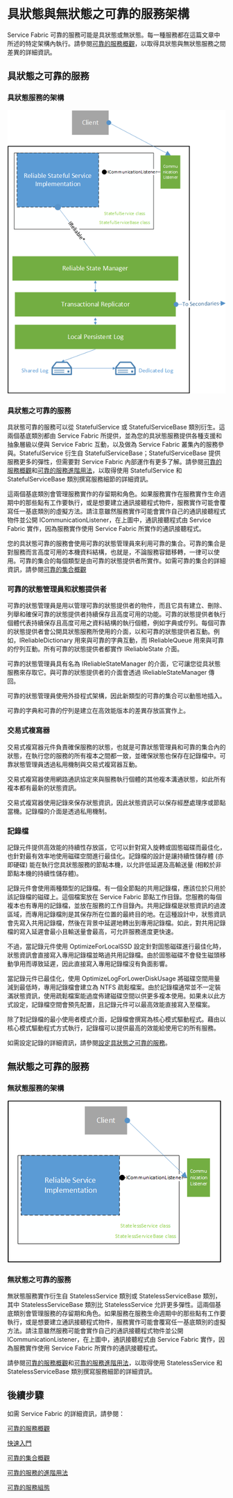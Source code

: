 <properties
   pageTitle="可靠的服務架構 | Microsoft Azure"
   description="具狀態與無狀態之可靠的服務架構概觀。"
   services="service-fabric"
   documentationCenter=".net"
   authors="AlanWarwick"
   manager="timlt"
   editor=""/>

<tags
   ms.service="Service-Fabric"
   ms.devlang="dotnet"
   ms.topic="article"
   ms.tgt_pltfrm="NA"
   ms.workload="NA"
   ms.date="09/03/2015"
   ms.author="alanwar"/>

# 具狀態與無狀態之可靠的服務架構

Service Fabric 可靠的服務可能是具狀態或無狀態。每一種服務都在這篇文章中所述的特定架構內執行。請參閱[可靠的服務概觀](service-fabric-reliable-services-introduction.md)，以取得具狀態與無狀態服務之間差異的詳細資訊。

## 具狀態之可靠的服務

### 具狀態服務的架構
![架構圖表](./media/service-fabric-reliable-services-platform-architecture/reliable-stateful-service-architecture.png)

### 具狀態之可靠的服務

具狀態可靠的服務可以從 StatefulService 或 StatefulServiceBase 類別衍生。這兩個基底類別都由 Service Fabric 所提供，並為您的具狀態服務提供各種支援和抽象層級以便與 Service Fabric 互動，以及做為 Service Fabric 叢集內的服務參與。StatefulService 衍生自 StatefulServiceBase；StatefulServiceBase 提供服務更多的彈性，但需要對 Service Fabric 內部運作有更多了解。請參閱[可靠的服務概觀](service-fabric-reliable-services-introduction.md)和[可靠的服務進階用法](service-fabric-reliable-services-advanced-usage.md)，以取得使用 StatefulService 和 StatefulServiceBase 類別撰寫服務細節的詳細資訊。

這兩個基底類別會管理服務實作的存留期和角色。如果服務實作在服務實作生命週期中的那些點有工作要執行，或是想要建立通訊接聽程式物件，服務實作可能會覆寫任一基底類別的虛擬方法。請注意雖然服務實作可能會實作自己的通訊接聽程式物件並公開 ICommunicationListener，在上圖中，通訊接聽程式由 Service Fabric 實作，因為服務實作使用 Service Fabric 所實作的通訊接聽程式。

您的具狀態可靠的服務會使用可靠的狀態管理員來利用可靠的集合。可靠的集合是對服務而言高度可用的本機資料結構，也就是，不論服務容錯移轉，一律可以使用。可靠的集合的每個類型是由可靠的狀態提供者所實作。如需可靠的集合的詳細資訊，請參閱[可靠的集合概觀](service-fabric-reliable-services-reliable-collections.md)

### 可靠的狀態管理員和狀態提供者

可靠的狀態管理員是用以管理可靠的狀態提供者的物件，而且它具有建立、刪除、列舉和確保可靠的狀態提供者持續保存且高度可用的功能。可靠的狀態提供者執行個體代表持續保存且高度可用之資料結構的執行個體，例如字典或佇列。每個可靠的狀態提供者會公開具狀態服務所使用的介面，以和可靠的狀態提供者互動。例如，IReliableDictionary 用來與可靠的字典互動，而 IReliableQueue 用來與可靠的佇列互動。所有可靠的狀態提供者都實作 IReliableState 介面。

可靠的狀態管理員具有名為 IReliableStateManager 的介面，它可讓您從具狀態服務來存取它。與可靠的狀態提供者的介面會透過 IReliableStateManager 傳回。

可靠的狀態管理員使用外掛程式架構，因此新類型的可靠的集合可以動態地插入。

可靠的字典和可靠的佇列是建立在高效能版本的差異存放區實作上。

### 交易式複寫器

交易式複寫器元件負責確保服務的狀態，也就是可靠狀態管理員和可靠的集合內的狀態，在執行您的服務的所有複本之間都一致，並確保狀態也保存在記錄檔中。可靠狀態管理員透過私用機制與交易式複寫器互動。

交易式複寫器使用網路通訊協定來與服務執行個體的其他複本溝通狀態，如此所有複本都有最新的狀態資訊。

交易式複寫器使用記錄來保存狀態資訊，因此狀態資訊可以保存經歷處理序或節點當機。記錄檔的介面是透過私用機制。

### 記錄檔

記錄元件提供高效能的持續性存放區，它可以針對寫入旋轉或固態磁碟而最佳化，也針對最有效率地使用磁碟空間進行最佳化。記錄檔的設計是讓持續性儲存體 (亦即硬碟) 能在執行您具狀態服務的節點本機，以允許低延遲及高輸送量 (相較於非節點本機的持續性儲存體)。

記錄元件會使用兩種類型的記錄檔。有一個全節點的共用記錄檔，應該位於只用於該記錄檔的磁碟上。這個檔案放在 Service Fabric 節點工作目錄。您服務的每個複本也有專用的記錄檔，並放在服務的工作目錄內。共用記錄檔是狀態資訊的過渡區域，而專用記錄檔則是其保存所在位置的最終目的地。在這種設計中，狀態資訊會先寫入共用記錄檔，然後在背景中延遲地轉出到專用記錄檔。如此，對共用記錄檔的寫入延遲會最小且輸送量會最高，可允許服務進度更快速。

不過，當記錄元件使用 OptimizeForLocalSSD 設定針對固態磁碟進行最佳化時，狀態資訊會直接寫入專用記錄檔並略過共用記錄檔。由於固態磁碟不會發生磁頭移動爭用而導致延遲，因此直接寫入專用記錄檔沒有負面影響。

當記錄元件已最佳化，使用 OptimizeLogForLowerDiskUsage 將磁碟空間用量減到最低時，專用記錄檔會建立為 NTFS 疏鬆檔案。由於記錄檔通常並不一定裝滿狀態資訊，使用疏鬆檔案能過度佈建磁碟空間以供更多複本使用。如果未以此方式設定，記錄檔空間會預先配置，且記錄元件可以最高效能直接寫入至檔案。

除了對記錄檔的最小使用者模式介面，記錄檔會撰寫為核心模式驅動程式。藉由以核心模式驅動程式方式執行，記錄檔可以提供最高的效能給使用它的所有服務。

如需設定記錄的詳細資訊，請參閱[設定具狀態之可靠的服務](service-fabric-reliable-services-configuration.md)。

## 無狀態之可靠的服務

### 無狀態服務的架構
![架構圖表](./media/service-fabric-reliable-services-platform-architecture/reliable-stateless-service-architecture.png)

### 無狀態之可靠的服務

無狀態服務實作衍生自 StatelessService 類別或 StatelessServiceBase 類別，其中 StatelessServiceBase 類別比 StatelessService 允許更多彈性。這兩個基底類別會管理服務的存留期和角色。如果服務在服務生命週期中的那些點有工作要執行，或是想要建立通訊接聽程式物件，服務實作可能會覆寫任一基底類別的虛擬方法。請注意雖然服務可能會實作自己的通訊接聽程式物件並公開 ICommunicationListener，在上圖中，通訊接聽程式由 Service Fabric 實作，因為服務實作使用 Service Fabric 所實作的通訊接聽程式。

請參閱[可靠的服務概觀](service-fabric-reliable-services-introduction.md)和[可靠的服務進階用法](service-fabric-reliable-services-advanced-usage.md)，以取得使用 StatelessService 和 StatelessServiceBase 類別撰寫服務細節的詳細資訊。

<!--Every topic should have next steps and links to the next logical set of content to keep the customer engaged-->
## 後續步驟

如需 Service Fabric 的詳細資訊，請參閱：

[可靠的服務概觀](service-fabric-reliable-services-introduction.md)

[快速入門](service-fabric-reliable-services-quick-start.md)

[可靠的集合概觀](service-fabric-reliable-services-reliable-collections.md)

[可靠的服務的進階用法](service-fabric-reliable-services-advanced-usage.md)

[可靠的服務組態](service-fabric-reliable-services-configuration.md)
 

<!---HONumber=Nov15_HO2-->